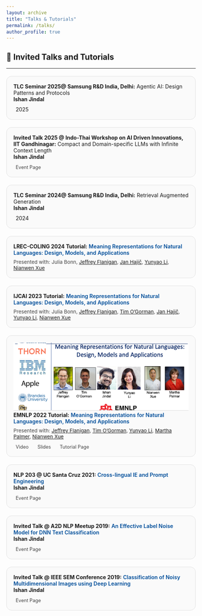 ```yaml
---
layout: archive
title: "Talks & Tutorials"
permalink: /talks/
author_profile: true
---
```


<h2>🎤 Invited Talks and Tutorials</h2>

<!-- FontAwesome -->
<link rel="stylesheet" href="https://cdnjs.cloudflare.com/ajax/libs/font-awesome/6.4.0/css/all.min.css">

<style>
/* ---- Layout ---- */
.talk-year {
  color: SteelBlue;
  margin-top: 40px;
  font-size: 1.6em;
  font-weight: 700;
  border-bottom: 2px solid #e0e0e0;
  padding-bottom: 4px;
}

.talk-grid {
  display: grid;
  grid-template-columns: repeat(auto-fit, minmax(320px, 1fr));
  gap: 20px;
  margin-top: 20px;
}

/* ---- Cards ---- */
.talk-card {
  border: 1px solid #e0e0e0;
  border-radius: 14px;
  padding: 18px;
  background: #fafafa;
  transition: all 0.25s ease-in-out;
}
.talk-card:hover {
  background: #f5f9ff;
  box-shadow: 0 4px 10px rgba(0,0,0,0.08);
  transform: translateY(-2px);
}
.talk-image {
  width: 100%;
  height: 180px;
  object-fit: cover;
  border-bottom: 1px solid #ddd;
}
.talk-title a {
  color: #004d99;
  text-decoration: none;
  font-weight: 600;
}
.talk-title a:hover {
  text-decoration: underline;
}
.talk-coauthors {
  font-size: 0.95em;
  margin-top: 8px;
  color: #444;
}
.talk-links {
  margin-top: 10px;
}
.talk-links a {
  margin-right: 14px;
  text-decoration: none;
  font-size: 0.9em;
  color: #444;
}
.talk-links i {
  margin-right: 6px;
}
.talk-links a:hover {
  color: #0056b3;
}
</style>

---

<div class="talk-grid">

  <div class="talk-card">
    <div class="talk-title">
      <b>TLC Seminar 2025@ Samsung R&D India, Delhi:</b>
      Agentic AI: Design Patterns and Protocols
    </div>
    <div class="talk-authors">
      <b>Ishan Jindal</b>
    </div>
    <div class="talk-links">
      <i class="fa-solid fa-calendar-days"></i> 2025
    </div>
  </div>

  <div class="talk-card">
    <div class="talk-title">
      <b>Invited Talk 2025 @ Indo-Thai Workshop on AI Driven Innovations, IIT Gandhinagar:</b>
      Compact and Domain-specific LLMs with Infinite Context Length
    </div>
    <div class="talk-authors">
      <b>Ishan Jindal</b>
    </div>
    <div class="talk-links">
      <a href=" https://events.iitgn.ac.in/2025/aidi/speakers.html" target="_blank">
        <i class="fa-solid fa-globe"></i> Event Page
      </a>
    </div>
  </div>

  
  <div class="talk-card">
    <div class="talk-title">
      <b>TLC Seminar 2024@ Samsung R&D India, Delhi:</b>
      Retrieval Augmented Generation
    </div>
    <div class="talk-authors">
      <b>Ishan Jindal</b>
    </div>
    <div class="talk-links">
      <i class="fa-solid fa-calendar-days"></i> 2024
    </div>
  </div>
  
  <div class="talk-card">
    <div class="talk-title">
      <b>LREC-COLING 2024 Tutorial:</b> 
      <a href="https://lrec-coling-2024.org/tutorials/" target="_blank">
        Meaning Representations for Natural Languages: Design, Models, and Applications
      </a>
    </div>
    <div class="talk-coauthors">
      Presented with: Julia Bonn, 
      <a href="https://jflanigan.github.io/">Jeffrey Flanigan</a>,  
      <a href="https://en.wikipedia.org/wiki/Jan_Haji%C4%8D">Jan Hajič</a>, 
      <a href="https://yunyaoli.github.io/">Yunyao Li</a>,
      <a href="https://www.cs.brandeis.edu/~xuen/">Nianwen Xue</a>
    </div>
  </div>

  <div class="talk-card">
    <div class="talk-title">
      <b>IJCAI 2023 Tutorial:</b> 
      <a href="https://ijcai-23.org/tutorials/" target="_blank">
        Meaning Representations for Natural Languages: Design, Models, and Applications
      </a>
    </div>
    <div class="talk-coauthors">
      Presented with: Julia Bonn, 
      <a href="https://jflanigan.github.io/">Jeffrey Flanigan</a>,  
      <a href="https://timjogorman.github.io/">Tim O’Gorman</a>, 
      <a href="https://en.wikipedia.org/wiki/Jan_Haji%C4%8D">Jan Hajič</a>,
      <a href="https://yunyaoli.github.io/">Yunyao Li</a>,
      <a href="https://www.cs.brandeis.edu/~xuen/">Nianwen Xue</a>
    </div>
  </div>

  <div class="talk-card">
    <img src="../files/2020_EMNLP_T1_Meaning_Representations_for_Natural_Languages.png" alt="EMNLP Tutorial" class="talk-image">
    <div class="talk-title">
      <b>EMNLP 2022 Tutorial:</b> 
      <a href="https://aclanthology.org/2022.emnlp-tutorials.1/" target="_blank">
        Meaning Representations for Natural Languages: Design, Models, and Applications
      </a>
    </div>
    <div class="talk-coauthors">
      Presented with: <a href="https://jflanigan.github.io/">Jeffrey Flanigan</a>, 
      <a href="https://timjogorman.github.io/">Tim O’Gorman</a>, 
      <a href="https://yunyaoli.github.io/">Yunyao Li</a>, 
      <a href="https://www.colorado.edu/faculty/palmer-martha">Martha Palmer</a>, 
      <a href="https://www.cs.brandeis.edu/~xuen/">Nianwen Xue</a>
    </div>
    <div class="talk-links">
      <a href="https://underline.io/events/342/posters/12864/poster/67463-meaning-representations-for-natural-languages-design-models-and-applications" target="_blank">
        <i class="fa-solid fa-video"></i> Video
      </a>
      <a href="https://drive.google.com/file/d/1LS6q5VRsERD7nWX4vlQVmoz0ksfAWPL7/view?usp=sharing" target="_blank">
        <i class="fa-solid fa-file-powerpoint"></i> Slides
      </a>
      <a href="https://2022.emnlp.org/program/tutorials/" target="_blank">
        <i class="fa-solid fa-globe"></i> Tutorial Page
      </a>
    </div>
  </div>

  <div class="talk-card">
    <div class="talk-title">
      <b>NLP 203 @ UC Santa Cruz 2021:</b>
      <a href="https://www.meetup.com/Ann-Arbor-Detroit-NLPers-A2D-NLP/events/261618219/" target="_blank">
        Cross-lingual IE and Prompt Engineering
      </a>
    </div>
    <div class="talk-authors">
      <b>Ishan Jindal</b>
    </div>
    <div class="talk-links">
      <a href="https://courses.engineering.ucsc.edu/courses/nlp203/Spring22/50" target="_blank">
        <i class="fa-solid fa-globe"></i> Event Page
      </a>
    </div>
  </div>

  <div class="talk-card">
    <div class="talk-title">
      <b>Invited Talk @ A2D NLP Meetup 2019:</b>
      <a href="https://www.meetup.com/Ann-Arbor-Detroit-NLPers-A2D-NLP/events/261618219/" target="_blank">
        An Effective Label Noise Model for DNN Text Classification
      </a>
    </div>
    <div class="talk-authors">
      <b>Ishan Jindal</b>
    </div>
    <div class="talk-links">
      <a href="https://www.meetup.com/Ann-Arbor-Detroit-NLPers-A2D-NLP/events/261618219/" target="_blank">
        <i class="fa-solid fa-globe"></i> Event Page
      </a>
    </div>
  </div>

  <div class="talk-card">
    <div class="talk-title">
      <b>Invited Talk @ IEEE SEM Conference 2019:</b>
      <a href="https://events.vtools.ieee.org/m/191793" target="_blank">
        Classification of Noisy Multidimensional Images using Deep Learning
      </a>
    </div>
    <div class="talk-authors">
      <b>Ishan Jindal</b>
    </div>
    <div class="talk-links">
      <a href="https://events.vtools.ieee.org/m/191793" target="_blank">
        <i class="fa-solid fa-globe"></i> Event Page
      </a>
    </div>
</div>
